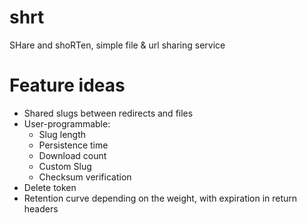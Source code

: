 # shrt
SHare and shoRTen, simple file &amp; url sharing service

# Feature ideas
- Shared slugs between redirects and files
- User-programmable:
    - Slug length
    - Persistence time
    - Download count
    - Custom Slug
    - Checksum verification
- Delete token
- Retention curve depending on the weight, with expiration in return headers

